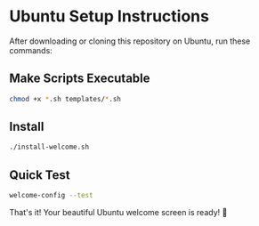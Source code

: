 # Ubuntu Setup Instructions

After downloading or cloning this repository on Ubuntu, run these commands:

## Make Scripts Executable
```bash
chmod +x *.sh templates/*.sh
```

## Install
```bash
./install-welcome.sh
```

## Quick Test
```bash
welcome-config --test
```

That's it! Your beautiful Ubuntu welcome screen is ready! 🎉
